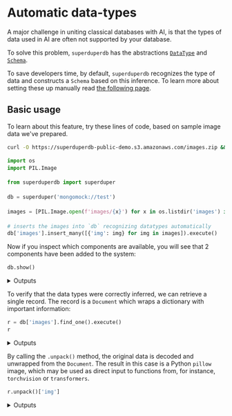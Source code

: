 # Automatic data-types

A major challenge in uniting classical databases with AI, 
is that the types of data used in AI are often not supported by your database.

To solve this problem, `superduperdb` has the abstractions [`DataType`](../apply_api/datatype.md) and [`Schema`](../apply_api/schema.md).

To save developers time, by default, `superduperdb` recognizes the type of data and constructs a `Schema` based on this inference.
To learn more about setting these up manually read [the following page](./data_encodings_and_schemas.md).

## Basic usage

To learn about this feature, try these lines of code, based on sample image data we've prepared.

```bash
curl -O https://superduperdb-public-demo.s3.amazonaws.com/images.zip && unzip images.zip
```

```python
import os
import PIL.Image

from superduperdb import superduper

db = superduper('mongomock://test')

images = [PIL.Image.open(f'images/{x}') for x in os.listdir('images') if x.endswith('.png')]

# inserts the images into `db` recognizing datatypes automatically
db['images'].insert_many([{'img': img} for img in images]).execute()
```

Now if you inspect which components are available, you will see that 2 components have been added to 
the system:

```python
db.show()
```

<details>
    <summary>Outputs</summary>
    <pre>
        ```
        [{'identifier': 'pil_image', 'type_id': 'datatype'},
         {'identifier': 'AUTO:img=pil_image', 'type_id': 'schema'}]
        ```
    </pre>
</details>

To verify that the data types were correctly inferred, we can retrieve a single record.
The record is a `Document` which wraps a dictionary with important information:

```python
r = db['images'].find_one().execute()
r
```

<details>
    <summary>Outputs</summary>
    <pre>
        ```
        Document({'img': <PIL.PngImagePlugin.PngImageFile image mode=RGB size=500x338 at 0x128394190>, '_fold': 'train', '_schema': 'AUTO:img=pil_image', '_id': ObjectId('6658610912e50a99219ba587')})
        ```
    </pre>
</details>


By calling the `.unpack()` method, the original data is decoded and unwrapped from the `Document`.
The result in this case is a Python `pillow` image, which may be used as direct input 
to functions from, for instance, `torchvision` or `transformers`.

```python
r.unpack()['img']
```

<details>
    <summary>Outputs</summary>
    <div>
        ![](/listening/31_0.png)
    </div>
</details>
